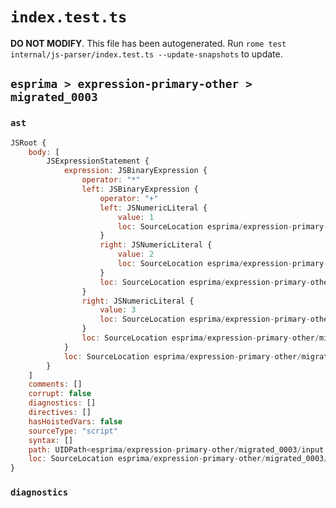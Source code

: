 # `index.test.ts`

**DO NOT MODIFY**. This file has been autogenerated. Run `rome test internal/js-parser/index.test.ts --update-snapshots` to update.

## `esprima > expression-primary-other > migrated_0003`

### `ast`

```javascript
JSRoot {
	body: [
		JSExpressionStatement {
			expression: JSBinaryExpression {
				operator: "*"
				left: JSBinaryExpression {
					operator: "+"
					left: JSNumericLiteral {
						value: 1
						loc: SourceLocation esprima/expression-primary-other/migrated_0003/input.js 1:1-1:2
					}
					right: JSNumericLiteral {
						value: 2
						loc: SourceLocation esprima/expression-primary-other/migrated_0003/input.js 1:5-1:6
					}
					loc: SourceLocation esprima/expression-primary-other/migrated_0003/input.js 1:1-1:6
				}
				right: JSNumericLiteral {
					value: 3
					loc: SourceLocation esprima/expression-primary-other/migrated_0003/input.js 1:11-1:12
				}
				loc: SourceLocation esprima/expression-primary-other/migrated_0003/input.js 1:0-1:12
			}
			loc: SourceLocation esprima/expression-primary-other/migrated_0003/input.js 1:0-1:12
		}
	]
	comments: []
	corrupt: false
	diagnostics: []
	directives: []
	hasHoistedVars: false
	sourceType: "script"
	syntax: []
	path: UIDPath<esprima/expression-primary-other/migrated_0003/input.js>
	loc: SourceLocation esprima/expression-primary-other/migrated_0003/input.js 1:0-1:12
}
```

### `diagnostics`

```

```
